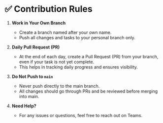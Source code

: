 # ✅ Contribution Rules

1. **Work in Your Own Branch**  
   - Create a branch named after your own name.  
   - Push all changes and tasks to your personal branch only.

2. **Daily Pull Request (PR)**  
   - At the end of each day, create a Pull Request (PR) from your branch, even if your task is not yet complete.  
   - This helps in tracking daily progress and ensures visibility.

3. **Do Not Push to `main`**  
   - Never push directly to the main branch.  
   - All changes should go through PRs and be reviewed before merging into main.

4. **Need Help?**  
   - For any issues or questions, feel free to reach out on Teams.
